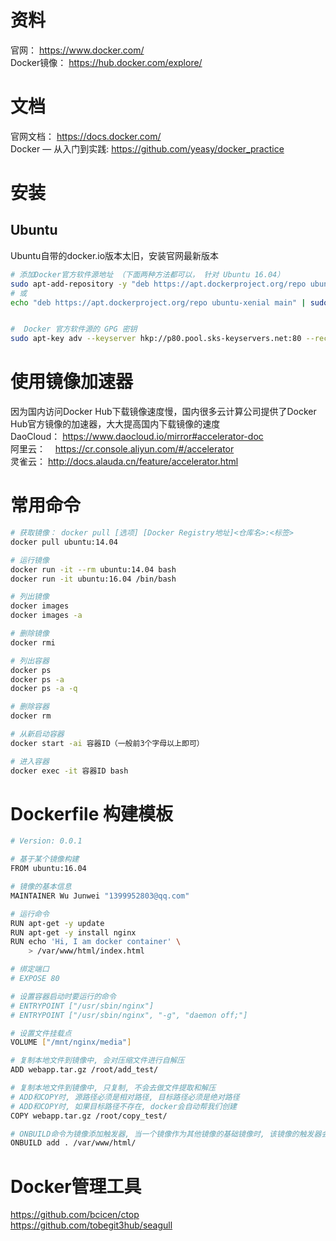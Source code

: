
# 资料
官网： https://www.docker.com/  
Docker镜像： https://hub.docker.com/explore/  

# 文档
官网文档： https://docs.docker.com/  
Docker — 从入门到实践: https://github.com/yeasy/docker_practice  


# 安装
## Ubuntu
Ubuntu自带的docker.io版本太旧，安装官网最新版本
```bash
# 添加Docker官方软件源地址 （下面两种方法都可以， 针对 Ubuntu 16.04）
sudo apt-add-repository -y "deb https://apt.dockerproject.org/repo ubuntu-xenial main"
# 或
echo "deb https://apt.dockerproject.org/repo ubuntu-xenial main" | sudo tee /etc/apt/sources.list.d/docker.list


#  Docker 官方软件源的 GPG 密钥
sudo apt-key adv --keyserver hkp://p80.pool.sks-keyservers.net:80 --recv-keys 58118E89F3A912897C070ADBF76221572C52609D
```

# 使用镜像加速器
因为国内访问Docker Hub下载镜像速度慢，国内很多云计算公司提供了Docker Hub官方镜像的加速器，大大提高国内下载镜像的速度  
DaoCloud： https://www.daocloud.io/mirror#accelerator-doc  
阿里云：    https://cr.console.aliyun.com/#/accelerator  
灵雀云：    http://docs.alauda.cn/feature/accelerator.html  


# 常用命令
```bash
# 获取镜像： docker pull [选项] [Docker Registry地址]<仓库名>:<标签>
docker pull ubuntu:14.04

# 运行镜像
docker run -it --rm ubuntu:14.04 bash
docker run -it ubuntu:16.04 /bin/bash

# 列出镜像
docker images
docker images -a

# 删除镜像
docker rmi

# 列出容器
docker ps
docker ps -a
docker ps -a -q

# 删除容器
docker rm

# 从新启动容器
docker start -ai 容器ID（一般前3个字母以上即可）

# 进入容器
docker exec -it 容器ID bash

```

# Dockerfile 构建模板
```bash
# Version: 0.0.1

# 基于某个镜像构建
FROM ubuntu:16.04

# 镜像的基本信息
MAINTAINER Wu Junwei "1399952803@qq.com"

# 运行命令
RUN apt-get -y update
RUN apt-get -y install nginx
RUN echo 'Hi, I am docker container' \
    > /var/www/html/index.html

# 绑定端口
# EXPOSE 80

# 设置容器启动时要运行的命令
# ENTRYPOINT ["/usr/sbin/nginx"]
# ENTRYPOINT ["/usr/sbin/nginx", "-g", "daemon off;"]

# 设置文件挂载点
VOLUME ["/mnt/nginx/media"]

# 复制本地文件到镜像中, 会对压缩文件进行自解压
ADD webapp.tar.gz /root/add_test/

# 复制本地文件到镜像中, 只复制, 不会去做文件提取和解压
# ADD和COPY时, 源路径必须是相对路径, 目标路径必须是绝对路径
# ADD和COPY时, 如果目标路径不存在, docker会自动帮我们创建
COPY webapp.tar.gz /root/copy_test/

# ONBUILD命令为镜像添加触发器, 当一个镜像作为其他镜像的基础镜像时, 该镜像的触发器会被执行
ONBUILD add . /var/www/html/
```

# Docker管理工具
https://github.com/bcicen/ctop  
https://github.com/tobegit3hub/seagull  

